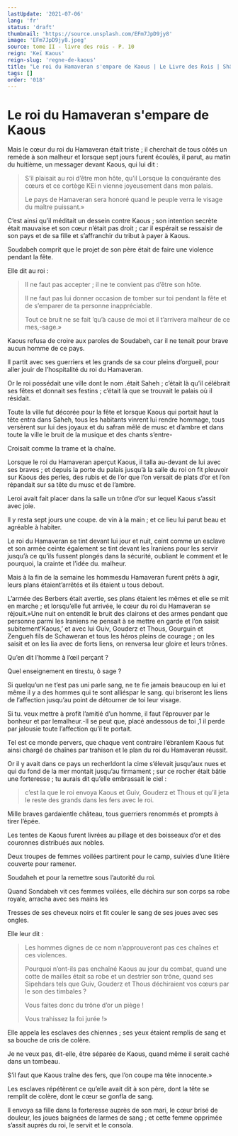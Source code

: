```yaml
---
lastUpdate: '2021-07-06'
lang: 'fr'
status: 'draft'
thumbnail: 'https://source.unsplash.com/EFm7JpD9jy8'
image: 'EFm7JpD9jy8.jpeg'
source: tome II - livre des rois - P. 10
reign: 'Keï Kaous'
reign-slug: 'regne-de-kaous'
title: "Le roi du Hamaveran s'empare de Kaous | Le Livre des Rois | Shâhnâmeh"
tags: []
order: '018'
---
```


<!-- LTeX: language=fr -->

# Le roi du Hamaveran s'empare de Kaous

Mais le cœur du roi du Hamaveran était triste ; il cherchait de tous côtés un remède à son malheur et lorsque sept jours furent écoulés, il parut, au matin du huitième, un messager devant Kaous, qui lui dit :

> S’il plaisait au roi d’être mon hôte, qu’il Lorsque la conquérante des cœurs et ce cortège KEi n vienne joyeusement dans mon palais.
>
> Le pays de Hamaveran sera honoré quand le peuple verra le visage du maître puissant.»

C’est ainsi qu’il méditait un dessein contre Kaous ; son intention secrète était mauvaise et son cœur n’était pas droit ; car il espérait se ressaisir de son pays et de sa fille et s’affranchir du tribut à payer à Kaous.

Soudabeh comprit que le projet de son père était de faire une violence pendant la fête.

Elle dit au roi :

> Il ne faut pas accepter ; il ne te convient pas d’être son hôte.
>
> Il ne faut pas lui donner occasion de tomber sur toi pendant la fête et de s’emparer de ta personne inappréciable.
>
> Tout ce bruit ne se fait ’qu’à cause de moi et il t’arrivera malheur de ce mes,-sage.»

Kaous refusa de croire aux paroles de Soudabeh, car il ne tenait pour brave aucun homme de ce pays.

Il partit avec ses guerriers et les grands de sa cour pleins d’orgueil, pour aller jouir de l’hospitalité du roi du Hamaveran.

Or le roi possédait une ville dont le nom .était Saheh ; c’était là qu’il célébrait ses fêtes et donnait ses festins ; c’était là que se trouvait le palais où il résidait.

Toute la ville fut décorée pour la fête et lorsque Kaous qui portait haut la tête entra dans Saheh, tous les habitants vinrent lui rendre hommage, tous versèrent sur lui des joyaux et du safran mêlé de musc et d’ambre et dans toute la ville le bruit de la musique et des chants s’entre-

Croisait comme la trame et la chaîne.

Lorsque le roi du Hamaveran aperçut Kaous, il talla au-devant de lui avec ses braves ; et depuis la porte du palais jusqu’à la salle du roi on fit pleuvoir sur Kaous des perles, des rubis et de l’or que l’on versait de plats d’or et l’on répandait sur sa tête du musc et de l’ambre.

Leroi avait fait placer dans la salle un trône d’or sur lequel Kaous s’assit avec joie.

Il y resta sept jours une coupe. de vin à la main ; et ce lieu lui parut beau et agréable à habiter.

Le roi du Hamaveran se tint devant lui jour et nuit, ceint comme un esclave et son armée ceinte également se tint devant les Iraniens pour les servir jusqu’à ce qu’ils fussent plongés dans la sécurité, oubliant le comment et le pourquoi, la crainte et l’idée du. malheur.

Mais à la fin de la semaine les hommesdu Hamaveran furent prêts à agir, leurs plans étaient’arrêtés et ils étaient u tous debout.

L’armée des Berbers était avertie, ses plans étaient les mêmes et elle se mit en marche ; et lorsqu’elle fut arrivée, le cœur du roi du Hamaveran se réjouit.»Une nuit on entendit le bruit des clairons et des armes pendant que personne parmi les Iraniens ne pensait à se mettre en garde et l’on saisit subitement’Kaous,’ et avec lui Guiv, Gouderz et Thous, Gourguin et Zengueh fils de Schaweran et tous les héros pleins de courage ; on les saisit et on les lia avec de forts liens, on renversa leur gloire et leurs trônes.

Qu’en dit l’homme à l’œil perçant ?

Quel enseignement en tirestu, ô sage ?

Si quelqu’un ne t’est pas uni parle sang, ne te fie jamais beaucoup en lui et même il y a des hommes qui te sont alliéspar le sang. qui briseront les liens de l’affection jusqu’au point de détourner de toi leur visage.

Si tu. veux mettre à profit l’amitié d’un homme, il faut l’éprouver par le bonheur et par lemalheur.-ll se peut que, placé andessous de toi ,1 il perde par jalousie toute l’affection qu’il te portait.

Tel est ce monde pervers, que chaque vent contraire l’ébranlem Kaous fut ainsi chargé de chaînes par trahison et le plan du roi du Hamaveran réussit.

Or il y avait dans ce pays un recherldont la cime s’élevait jusqu’aux nues et qui du fond de la mer montait jusqu’au firmament ; sur ce rocher était bâtie une forteresse ; tu aurais dit qu’elle embrassait le ciel :

> c’est la que le roi envoya Kaous et Guiv, Gouderz et Thous et qu’il jeta le reste des grands dans les fers avec le roi.

Mille braves gardaientle château, tous guerriers renommés et prompts à tirer l’épée.

Les tentes de Kaous furent livrées au pillage et des boisseaux d’or et des couronnes distribués aux nobles.

Deux troupes de femmes voilées partirent pour le camp, suivies d’une litière couverte pour ramener.

Soudaheh et pour la remettre sous l’autorité du roi.

Quand Sondabeh vit ces femmes voilées, elle déchira sur son corps sa robe royale, arracha avec ses mains les

Tresses de ses cheveux noirs et fit couler le sang de ses joues avec ses ongles.

Elle leur dit :

> Les hommes dignes de ce nom n’approuveront pas ces chaînes et ces violences.
>
> Pourquoi n’ont-ils pas enchaîné Kaous au jour du combat, quand une cotte de mailles était sa robe et un destrier son trône, quand ses Sipehdars tels que Guiv, Gouderz et Thous déchiraient vos cœurs par le son des timbales ?
>
> Vous faites donc du trône d’or un piège !
>
> Vous trahissez la foi jurée !»

Elle appela les esclaves des chiennes ; ses yeux étaient remplis de sang et sa bouche de cris de colère.

Je ne veux pas, dit-elle, être séparée de Kaous, quand même il serait caché dans un tombeau.

S’il faut que Kaous traîne des fers, que l’on coupe ma tête innocente.»

Les esclaves répétèrent ce qu’elle avait dit à son père, dont la tête se remplit de colère, dont le cœur se gonfla de sang.

Il envoya sa fille dans la forteresse auprès de son mari, le cœur brisé de douleur, les joues baignées de larmes de sang ; et cette femme opprimée s’assit auprès du roi, le servit et le consola.
